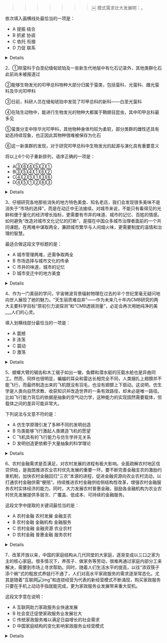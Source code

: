 >>>>>>>￼		模式需求壮大发展明：。

依次填入画横线处最恰当的一项是：

- A 提振 结合
- B 抓紧 协调
- C 依托 衔接
- D 力促 联系

<details>
    <p>我的答案：A </p>
    <p>我的理解：脱贫攻坚成功和乡村振兴是并列的，因此选择了结合.</p>
    <p>正确答案：C</p>
    <p>解析：本题可从第二空入手，“脱贫攻坚成果”和“乡村振兴”这两者的关系应该是先有“脱贫攻坚成果”然后才能实现“乡村振兴”，C项“衔接”指相互连接，能体现这两者间的承接关系，保留。A项“结合”指彼此紧密联系，B项“协调”指配合适当，步调一致，D项“联系”指联络、接洽，也指事物之间的有机关联，均不如C项“衔接”更能体现出两者的承接关系，排除。</p>
    <p>本题方向正确，从第二空开始，但是错误理解了相关的关系。</p>
</details>

2、①除萤科于白垩纪缅甸琥珀及一些新生代地层中有化石记录外，其他类群化石此前尚未被报道过

②能够生物发光的叩甲总科物种大部分归属于萤类，包括萤科、光萤科、雌光萤科及华光叩甲科

③日前，科研人员在缅甸琥珀中发现了叩甲总科的新科――白垩光萤科

④在陆生动物中，能进行生物发光的物种大都属于鞘翅目昆虫，其中叩甲总科最多见

⑤萤类分支中除华光叩甲科，其他物种身体均较为柔软，部分类群的雌性还具有幼态持续现象，也正因此其物种很难被保存为化石

⑥这一新类群的发现，对于研究叩甲总科中生物发光的起源与演化具有重要意义

将以上6个句子重新排列，语序正确的一项是：

- A③⑥④⑤②①
- B③⑤④①⑥②
- C④②⑤①③⑥
- D④⑤①②⑥③

<details>
    <p>本题类型：排序题</p>
    <p>我的答案：A</p>
    <p>我的理解：先从3和4中找出第一句，看到第3句的时候感觉引出了新科，因此没有过多的看第4句。【这是我的错】</p>
    <p>正确答案：C</p>
    <p>解析：首先，根据选项判断首句，③句指出日前科研人员发现了叩甲总科的新科；④句介绍了叩甲总科是最多见的生物发光的昆虫物种类群，按照逻辑顺序，应先介绍叩甲总科，再介绍叩甲总科的新科，故④句在③句前，排除A、B两项。</p>
	<p>继续观察，发现⑥句出现指代词“这一新类群”，说明前句应该提出了新类群相关的概念，⑥句前有②句、③句，②句在介绍生物发光的叩甲总科物种的种属关系，只有③句介绍了“新类群”，故③⑥两句捆绑，排除D项，C项当选。</p>
</details>

3、仔细研究各地那些消失的地方特色美食、知名老店，我们会发现很多美味不是消失于“市场的选择”，而是在动迁中无法接续。对城市来说，不能只有看得见的光鲜和便于量化的经济增长指标，更需要有市井的味道、城市的记忆、百姓的情感。如何避免“改造对城市文化记忆的打断”，是摆在中国众多城市治理者面前的一个共同课题。在两难中谋取两全，兼顾城市繁华与人间烟火味，更需要制度的温情和治理的智慧。

最适合做这段文字标题的是：

- A 城市管理两难，还需争取两全
- B 市场选择与城市文化的传承
- C 市井的味道，城市的记忆
- D 城市变迁中的地方美食

<details>
    <p>本题类型：片段阅读主题词</p>
    <p>我的答案：D</p>
    <p>我的理解：文段的第一句中就提到了地方美食，后面又提到了城市变迁，就没有多想。但是，完全忘记了整个段落的结构了。</p>
    <p>正确答案：A</p>
    <p>解析：文段开篇指出，城市中的很多“美味”因动迁而无法接续。随后指出，在城市的发展中“文化记忆接续”和“经济增长”同等重要，城市治理者应在二者的“两难”之间寻求“两全”。尾句提出对策，强调应以“制度的温情和治理的智慧”在“城市繁华”和“人间烟火味”的“两难”中“谋取两全”。<font color=red>故文段为分总结构</font>，重点围绕如何使城市管理的“两难”能够“两全”展开论述，对应A项。</p>
</details>

4、作为一门美丽的学问，宇宙微波背景辐射物理在过去的半个世纪里毫无疑问地向世人展现了她的魅力。“天生丽质难自弃”——作为未来几十年内CMB研究的两大主要科学目标“原初引力波探测”和“CMB透镜测量”，必定会再次用她纯净的美___人们的心灵。

填入划横线部分最恰当的一项是：

- A  震撼
- B  涤荡
- C  震动
- D  激荡

<details>
    <p>本题类型：逻辑填空</p>
    <p>我的答案：B</p>
    <p>我的理解：没有弄明白震撼和涤荡的区别。在AB两个选项中徘徊，最终选择了错误的答案。</p>
    <p>正确答案：A</p>
    <p>解析：根据文段可知，文段将“宇宙微波背景辐射物理”拟人化，且根据“毫无疑问地向世人展现了她的魅力”“天生丽质难自弃”可知，所填词语应能体现“宇宙微波背景辐射物理”的“美”对人们的心灵冲击极大。A项“震撼”指内心受到强烈的冲击或感动，符合文意，当选。B项“涤荡”指洗涤、清除，即祛除不好的事物，与文意不符，排除；C项“震动”指颤动，或（重大的事情、消息等）使人心不平静，程度较轻，排除；D项“激荡”指因受冲击而动荡，文段并未体现出动荡之意，与文意不符，排除。</p>
</details>

5、螳螂大臂的锯齿和木工锯子如出一辙，鱼鳔和潜水艇的压载水舱也是异曲同工。然而，同样也很明显，蝙蝠的耳朵和雷达长相完全不同，人类捆扎上翅膀并不能飞行，而最终制造出来的飞机既没有羽毛，也没有翅膀上下扇动。这说明，仿生学是人类向自然求教、收获知识并改造世界的一条有效路径，却未必是唯一路径。比如飞行能力背后的依据是抽象的空气动力学，这种能力的实现固然需要载体，但载体之间的差异可能非常大。

下列说法与文意不符的是：

- A 仿生学原理引发了多种不同的发明创造
- B 鸟类能够飞行激起人类建造飞机的愿望
- C 飞机具有的飞行能力与仿生学并无关系
- D 发明创造更依赖于大量抽象的科学理论

<details>    
  <p>本题类型：细节判断题</p>    
  <p>我的答案：C</p>    
  <p>我的理解：在C和D中徘徊，但是看到最后一句中的“飞行能力背后的依据是抽象的空气动力学”，让我觉得D项有抽象是对的。刚才又看了下选项，C中说的是飞机的飞行能力，是我没有看清楚选项，我去</p>    
  <p>正确答案：D</p>    
  <p>解析：C项，根据文段“比如飞行能力背后的依据是抽象的空气动力学”可知，表述正确，排除；</p>
  <p>D项，根据文段“这说明，仿生学是人类向自然求教、收获知识并改造世界的一条有效路径，却未必是唯一路径”可知，不论是仿生学还是其它抽象的科学理论均是学习改造的路径，并没有更加突出其中一方，该项属于无关对比，表述错误，当选。</p>
</details>

6、农村金融需求是否满足，对农村发展的进程有极大影响。全面疏解农村地区信贷供给，是我国推进农业农村优先发展的重要一环。要不断完善金融支农的激励约束机制，加快农村金融回归“三农”本源的进程，促进金融资源向农业农村流动，以打通农村金融供需“梗阻”。持续推进农村金融供给侧结构性改革，增强农村金融服务农村实体经济的能力。同时，大力发展农村普惠金融，鼓励各金融机构为农业农村优先发展提供多层次、广覆盖、低成本、可持续的金融服务。

这段文字中提取的关键词最恰当的是：

- A 农村金融 农村发展 金融支农
- B 农村金融 金融机构 金融服务
- C 农村金融 金融资源 农业农村
- D 农村金融 普惠金融 服务农村

<details>
    <p>本题类型：主旨题</p>
    <p>我的答案：C</p>
    <p>我的理解：提问中有关键词，因此是主旨题，但是我没有坚定这个想法，如果是主旨题，应该坚定第一句，那么就是A，但是我陷入到了后面的分解句中了，因此我选了C。</p>
    <p>正确答案：A</p>
    <p>解析：文章开篇指出农村金融需求的满足对农村发展的重要性，并指出其积极意义。后文围绕如何满足农村金融需求促进农村发展的措施展开，一方面要完善激励约束机制，加快农村金融回归“三农”本源的进程，持续推进农村金融供给侧结构性改革；另一方面要大力发展农村普惠金融，两方面措施均属于农村金融促进农村发展的方式，即利用金融支农的方式。故文段重在说明要通过一系列金融支农的方式让农村金融促进农村发展，围绕的核心话题为农村金融、农村发展、金融支农，对应A项。</p>
</details>

7、改革开放以来，中国的家庭结构从几代同堂的大家庭，逐渐变成以三口之家为主的核心家庭。很多情况下，养孩子、做家务等劳动，很难再通过家庭内部分工来解决，需要到市场上寻求帮助。同时，随着人们生活水平的提高，以往“添双筷子添个碗”式的粗放式养娃行不通了，人们对高水平家政服务的需求逐渐常态化。尤其是随着“互联网![img](https://fb.fbstatic.cn/api/planet/accessories/formulas?fontSize=18&latex=BtzJZPM8PjZ_5w9M2YJSYQ)”和连锁经营为代表的新经营模式不断涌现，购买家政服务只要在手机上动动手指就能完成，更为家政服务业发展带来重大契机。

这段文字意在说明：

- A 互联网助力家政服务业快速发展
- B 社会变迁促使家政服务业发展壮大
- C 传统家政服务难以满足日益增长的社会需求
- D 中国家庭结构的变化影响家政服务业经营模式

<details>
    <p>本题类型：主旨题</p>
    <p>我的答案：A</p>
    <p>我的理解：最后一句是总结句，因此在提及到了互联网+后，主旨句中肯定有互联网，因此选择了A。</p>
    <p>正确答案：B</p>
    <p>文段开篇指出改革开放以来，中国家庭结构的变化让养孩子、做家务等劳动需要到市场去寻求帮助。随后通过“同时”表并列，指出随着人们生活水平提高，人们对高水平家政服务的需求逐渐常态化，并通过“尤其是”强调新经营模式的涌现为家政服务业发展带来重大契机。<font color=red>故文段为并列结构</font>，“家庭结构的变化”、“新经营模式”均是社会变迁带来的变化，文段旨在强调社会的不断变迁促进了家政服务业的发展，对应B项。</p>
</details>

